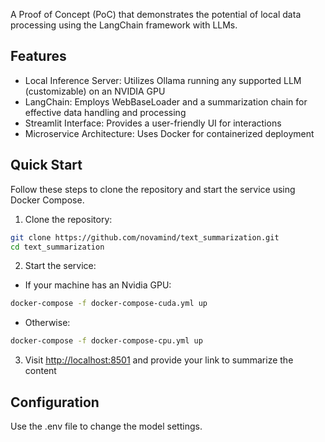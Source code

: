 A Proof of Concept (PoC) that demonstrates the potential of local data processing using the LangChain framework with LLMs.

## Features

- Local Inference Server: Utilizes Ollama running any supported LLM (customizable) on an NVIDIA GPU
- LangChain: Employs WebBaseLoader and a summarization chain for effective data handling and processing
- Streamlit Interface: Provides a user-friendly UI for interactions
- Microservice Architecture: Uses Docker for containerized deployment

## Quick Start

Follow these steps to clone the repository and start the service using Docker Compose.

1. Clone the repository:

```bash
git clone https://github.com/novamind/text_summarization.git
cd text_summarization
```

2. Start the service:

- If your machine has an Nvidia GPU:
```bash
docker-compose -f docker-compose-cuda.yml up
```
- Otherwise:
```bash
docker-compose -f docker-compose-cpu.yml up
```

3. Visit [http://localhost:8501](http://localhost:8501) and provide your link to summarize the content

## Configuration

Use the .env file to change the model settings.